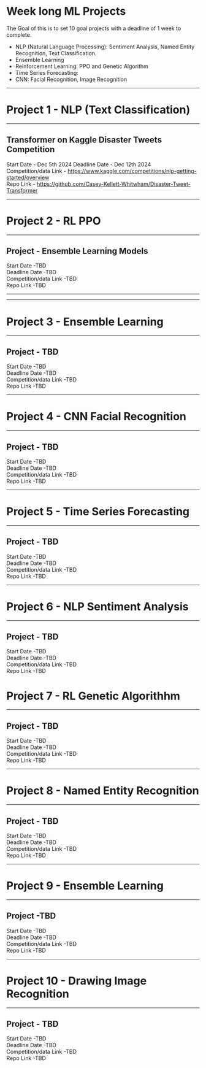 # Week long ML Projects

The Goal of this is to set 10 goal projects with a deadline of 1 week to complete.

 - NLP (Natural Language Processing): Sentiment Analysis, Named Entity Recognition, Text Classification.
 - Ensemble Learning
 - Reinforcement Learning: PPO and Genetic Algorithm
 - Time Series Forecasting:
 - CNN: Facial Recognition, Image Recognition
---

# Project 1 - NLP (Text Classification)

---

## Transformer on Kaggle Disaster Tweets Competition
Start Date - Dec 5th 2024
Deadline Date - Dec 12th 2024 <br>
Competition/data Link - https://www.kaggle.com/competitions/nlp-getting-started/overview <br>
Repo Link - https://github.com/Casey-Kellett-Whitwham/Disaster-Tweet-Transformer <br>


---

# Project 2 - RL PPO

---

## Project - Ensemble Learning Models 
Start Date -TBD <br>
Deadline Date -TBD <br>
Competition/data Link -TBD<br>
Repo Link -TBD

---

---

# Project 3 - Ensemble Learning

---

## Project - TBD
Start Date -TBD <br>
Deadline Date -TBD <br>
Competition/data Link -TBD<br>
Repo Link -TBD

---

# Project 4 - CNN Facial Recognition

---

## Project - TBD
Start Date -TBD <br>
Deadline Date -TBD <br>
Competition/data Link -TBD<br>
Repo Link -TBD

---

# Project 5 - Time Series Forecasting

---

## Project - TBD
Start Date -TBD <br>
Deadline Date -TBD <br>
Competition/data Link -TBD<br>
Repo Link -TBD

---

# Project 6  - NLP Sentiment Analysis

---

## Project - TBD
Start Date -TBD <br>
Deadline Date -TBD <br>
Competition/data Link -TBD<br>
Repo Link -TBD



# Project 7 - RL Genetic Algorithhm

---

## Project - TBD
Start Date -TBD <br>
Deadline Date -TBD <br>
Competition/data Link -TBD<br>
Repo Link -TBD

---

# Project 8 - Named Entity Recognition

---

## Project - TBD
Start Date -TBD <br>
Deadline Date -TBD <br>
Competition/data Link -TBD<br>
Repo Link -TBD

---

# Project 9 - Ensemble Learning

---

## Project -TBD
Start Date -TBD <br>
Deadline Date -TBD <br>
Competition/data Link -TBD<br>
Repo Link -TBD

---

# Project 10 - Drawing Image Recognition

---

## Project - TBD
Start Date -TBD <br>
Deadline Date -TBD <br>
Competition/data Link -TBD<br>
Repo Link -TBD


